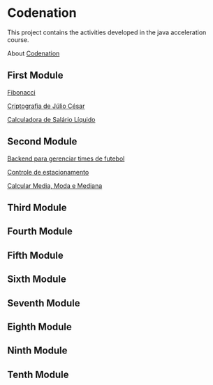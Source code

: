 # Codenation

This project contains the activities developed in the java acceleration course.

About [Codenation](https://codenation.dev/)


## First Module

[Fibonacci](https://github.com/eduardadebrum/Codenation/tree/master/1-first-module/java-0)

[Criptografia de Júlio César](https://github.com/eduardadebrum/Codenation/tree/master/1-first-module/java-6)

[Calculadora de Salário Líquido](https://github.com/eduardadebrum/Codenation/tree/master/1-first-module/java-13)


## Second Module
[Backend para gerenciar times de futebol](https://github.com/eduardadebrum/Codenation/tree/master/2-second-module/java-1)

[Controle de estacionamento](https://github.com/eduardadebrum/Codenation/tree/master/2-second-module/java-7)

[Calcular Media, Moda e Mediana](https://github.com/eduardadebrum/Codenation/tree/master/2-second-module/java-14)

## Third Module
## Fourth Module
## Fifth Module
## Sixth Module
## Seventh Module
## Eighth Module
## Ninth Module
## Tenth Module
